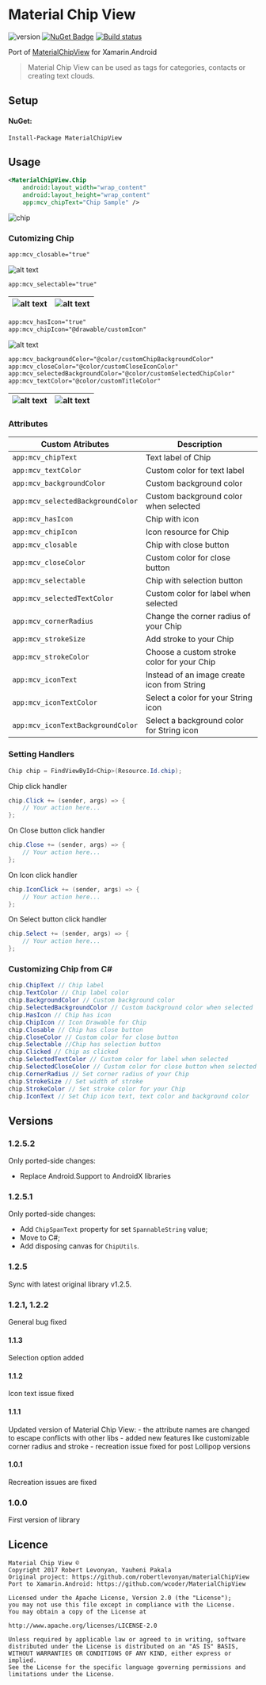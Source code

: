 # Material Chip View
![version](http://img.shields.io/badge/original-v1.2.5-brightgreen.svg?style=flat)
[![NuGet Badge](https://buildstats.info/nuget/MaterialChipView)](https://www.nuget.org/packages/MaterialChipView/)
[![Build status](https://yauhenipakala.visualstudio.com/My%20OS%20projects/_apis/build/status/MaterialChipView%20-%20Build%20master)](https://yauhenipakala.visualstudio.com/My%20OS%20projects/_build/latest?definitionId=3)

Port of [MaterialChipView](https://github.com/robertlevonyan/materialChipView) for Xamarin.Android

> Material Chip View can be used as tags for categories, contacts or creating text clouds.

## Setup

#### NuGet:

```
Install-Package MaterialChipView
```

## Usage

```xml
<MaterialChipView.Chip
    android:layout_width="wrap_content"
    android:layout_height="wrap_content"
    app:mcv_chipText="Chip Sample" />
```
![chip](https://raw.githubusercontent.com/robertlevonyan/materialChipView/master/Images/chip.jpg)

### Cutomizing Chip

```xml
app:mcv_closable="true"
```
![alt text](https://github.com/robertlevonyan/materialChipView/blob/master/Images/chip_closable.jpg)

```xml
app:mcv_selectable="true"
```
|![alt text](https://github.com/robertlevonyan/materialChipView/blob/master/Images/chip_selectable_0.jpg)|![alt text](https://github.com/robertlevonyan/materialChipView/blob/master/Images/chip_selectable_1.jpg)|
|----------------------------------------------------------------------------------------------|-----------|

```xml
app:mcv_hasIcon="true"
app:mcv_chipIcon="@drawable/customIcon"
```
![alt text](https://github.com/robertlevonyan/materialChipView/raw/master/Images/chip_icon.jpg)

```xml
app:mcv_backgroundColor="@color/customChipBackgroundColor"
app:mcv_closeColor="@color/customCloseIconColor"
app:mcv_selectedBackgroundColor="@color/customSelectedChipColor"
app:mcv_textColor="@color/customTitleColor"
```

|![alt text](https://github.com/robertlevonyan/materialChipView/raw/master/Images/chip_cloud_0.jpg)|![alt text](https://github.com/robertlevonyan/materialChipView/raw/master/Images/chip_cloud_1.jpg)|
|----------------------------------------------------------------------------------------------|-----------|

### Attributes

|Custom Atributes                 |Description                                 |
|---------------------------------|--------------------------------------------|
|`app:mcv_chipText`               |Text label of Chip                          |
|`app:mcv_textColor`              |Custom color for text label                 |
|`app:mcv_backgroundColor`        |Custom background color                     |
|`app:mcv_selectedBackgroundColor`|Custom background color when selected       |
|`app:mcv_hasIcon`                |Chip with icon                              |
|`app:mcv_chipIcon`               |Icon resource for Chip                      |
|`app:mcv_closable`               |Chip with close button                      |
|`app:mcv_closeColor`             |Custom color for close button               |
|`app:mcv_selectable`             |Chip with selection button                  |
|`app:mcv_selectedTextColor`      |Custom color for label when selected        |
|`app:mcv_cornerRadius`           |Change the corner radius of your Chip       |
|`app:mcv_strokeSize`             |Add stroke to your Chip                     |
|`app:mcv_strokeColor`            |Choose a custom stroke color for your Chip  |
|`app:mcv_iconText`               |Instead of an image create icon from String |
|`app:mcv_iconTextColor`          |Select a color for your String icon         |
|`app:mcv_iconTextBackgroundColor`|Select a background color for String icon   |

### Setting Handlers

```csharp
Chip chip = FindViewById<Chip>(Resource.Id.chip);
```
Chip click handler
```csharp
chip.Click += (sender, args) => {
	// Your action here...
};
```

On Close button click handler
```csharp
chip.Close += (sender, args) => {
	// Your action here...
};
```

On Icon click handler
```csharp
chip.IconClick += (sender, args) => {
	// Your action here...
};
```

On Select button click handler
```csharp
chip.Select += (sender, args) => {
	// Your action here...
};
```

### Customizing Chip from C#

```csharp
chip.ChipText // Chip label
chip.TextColor // Chip label color
chip.BackgroundColor // Custom background color
chip.SelectedBackgroundColor // Custom background color when selected
chip.HasIcon // Chip has icon
chip.ChipIcon // Icon Drawable for Chip
chip.Closable // Chip has close button
chip.CloseColor // Custom color for close button
chip.Selectable //Chip has selection button
chip.Clicked // Chip as clicked
chip.SelectedTextColor // Custom color for label when selected
chip.SelectedCloseColor // Custom color for close button when selected
chip.CornerRadius // Set corner radius of your Chip
chip.StrokeSize // Set width of stroke
chip.StrokeColor // Set stroke color for your Chip
chip.IconText // Set Chip icon text, text color and background color
```

## Versions

### 1.2.5.2

Only ported-side changes:
- Replace Android.Support to AndroidX libraries

### 1.2.5.1

Only ported-side changes:
- Add `ChipSpanText` property for set `SpannableString` value;
- Move to C#;
- Add disposing canvas for `ChipUtils`.

### 1.2.5

Sync with latest original library v1.2.5.

### 1.2.1, 1.2.2

General bug fixed

#### 1.1.3

Selection option added

#### 1.1.2

Icon text issue fixed

#### 1.1.1

Updated version of Material Chip View:
    - the attribute names are changed to escape conflicts with other libs
    - added new features like customizable corner radius and stroke
    - recreation issue fixed for post Lollipop versions

#### 1.0.1

Recreation issues are fixed

### 1.0.0

First version of library

## Licence

```
Material Chip View ©
Copyright 2017 Robert Levonyan, Yauheni Pakala
Original project: https://github.com/robertlevonyan/materialChipView
Port to Xamarin.Android: https://github.com/wcoder/MaterialChipView

Licensed under the Apache License, Version 2.0 (the "License");
you may not use this file except in compliance with the License.
You may obtain a copy of the License at

http://www.apache.org/licenses/LICENSE-2.0

Unless required by applicable law or agreed to in writing, software
distributed under the License is distributed on an "AS IS" BASIS,
WITHOUT WARRANTIES OR CONDITIONS OF ANY KIND, either express or implied.
See the License for the specific language governing permissions and
limitations under the License.
```
